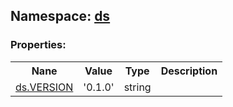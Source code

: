 ## **Namespace: <a href="https://github.com/LiveTex/Node-Polina/tree/master/docs/Node-Polina/ds/ds.md">ds</a>**

 





### **Properties:**

<table>
  <tr>
    <th>Nane</th><th>Value</th><th>Type</th><th>Description</th>
  </tr>
  
  <tr>
    <td><a href="https://github.com/LiveTex/Node-Polina/tree/master/docs/Node-Polina/ds/ds.md">ds.VERSION</a></td><td>'0.1.0'</td><td>string</td><td> </td>
  </tr>
  
</table>







